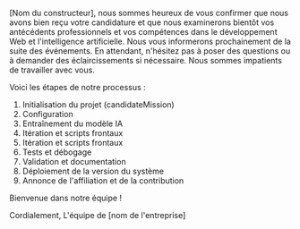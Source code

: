  [Nom du constructeur], nous sommes heureux de vous confirmer que nous avons bien reçu votre candidature et que nous examinerons bientôt vos antécédents professionnels et vos compétences dans le développement Web et l'intelligence artificielle. Nous vous informerons prochainement de la suite des événements. En attendant, n'hésitez pas à poser des questions ou à demander des éclaircissements si nécessaire. Nous sommes impatients de travailler avec vous.

Voici les étapes de notre processus :

1. Initialisation du projet (candidateMission)
2. Configuration
3. Entraînement du modèle IA
4. Itération et scripts frontaux
5. Itération et scripts frontaux
6. Tests et débogage
7. Validation et documentation
8. Déploiement de la version du système
9. Annonce de l'affiliation et de la contribution

Bienvenue dans notre équipe !

Cordialement,
L'équipe de [nom de l'entreprise]